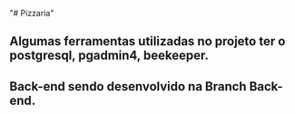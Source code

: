 "# Pizzaria" 

## Algumas ferramentas utilizadas no projeto ter o postgresql, pgadmin4, beekeeper.

## Back-end sendo desenvolvido na Branch Back-end.